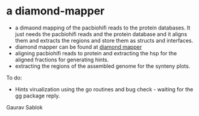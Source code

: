 # a diamond-mapper 

- a dimaond mapping of the pacbiohifi reads to the protein databases. It just needs the pacbiohifi reads and the protein database and it aligns them and extracts the regions and store them as structs and interfaces.  
- diamond mapper can be found at [diamond mapper](https://github.com/bbuchfink/diamond)
- aligning pacbiohifi reads to protein and extracting the hsp for the aligned fractions for generating hints. 
- extracting the regions of the assembled genome for the synteny plots.

To do:
- Hints virualization using the go routines and bug check - waiting for the gg package reply.

Gaurav Sablok
